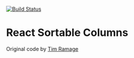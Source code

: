 [![Build Status](https://travis-ci.org/experium/react-sortable-columns.svg?branch=master)](https://travis-ci.org/experium/react-sortable-columns)

# React Sortable Columns

Original code by [Tim Ramage](https://codepen.io/tjramage/pen/yOEbyw)
